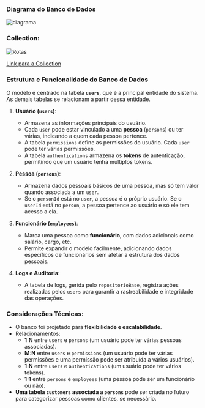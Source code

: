 ### Diagrama do Banco de Dados

![diagrama](https://github.com/user-attachments/assets/bcca7cae-cd79-433e-abb7-efb5c339a73c)

### Collection:

![Rotas](https://github.com/user-attachments/assets/0443914a-c416-484c-beb1-5601e8f64cfc)

[Link para a Collection](https://lightchat.postman.co/workspace/Team-Workspace~5d598b61-91da-4d84-8aff-d7d845c0e2dd/collection/39679697-00c39a8e-0d49-447f-934e-883d24d97ed5?action=share&creator=39679697)

### Estrutura e Funcionalidade do Banco de Dados

O modelo é centrado na tabela **`users`**, que é a principal entidade do sistema. As demais tabelas se relacionam a partir dessa entidade.

1. **Usuário (`users`)**:
   - Armazena as informações principais do usuário.
   - Cada `user` pode estar vinculado a uma **pessoa** (`persons`) ou ter várias, indicando a quem cada pessoa pertence.
   - A tabela `permissions` define as permissões do usuário. Cada `user` pode ter várias permissões.
   - A tabela `authentications` armazena os **tokens** de autenticação, permitindo que um usuário tenha múltiplos tokens.

2. **Pessoa (`persons`)**:
   - Armazena dados pessoais básicos de uma pessoa, mas só tem valor quando associada a um `user`.
   - Se o `personId` está no `user`, a pessoa é o próprio usuário. Se o `userId` está no `person`, a pessoa pertence ao usuário e só ele tem acesso a ela.

3. **Funcionário (`employees`)**:
   - Marca uma pessoa como **funcionário**, com dados adicionais como salário, cargo, etc.
   - Permite expandir o modelo facilmente, adicionando dados específicos de funcionários sem afetar a estrutura dos dados pessoais.

4. **Logs e Auditoria**:
   - A tabela de logs, gerida pelo `repositorioBase`, registra ações realizadas pelos `users` para garantir a rastreabilidade e integridade das operações.

### Considerações Técnicas:
- O banco foi projetado para **flexibilidade e escalabilidade**.
- Relacionamentos:
  - **1:N** entre `users` e `persons` (um usuário pode ter várias pessoas associadas).
  - **M:N** entre `users` e `permissions` (um usuário pode ter várias permissões e uma permissão pode ser atribuída a vários usuários).
  - **1:N** entre `users` e `authentications` (um usuário pode ter vários tokens).
  - **1:1** entre `persons` e `employees` (uma pessoa pode ser um funcionário ou não).
- **Uma tabela `customers` associada a `persons`** pode ser criada no futuro para categorizar pessoas como clientes, se necessário.
